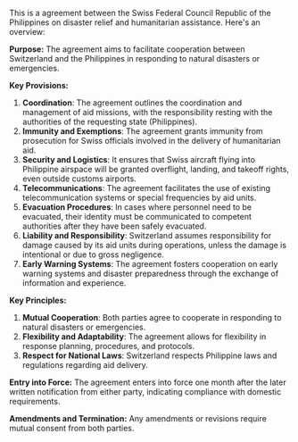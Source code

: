 This is a agreement between the Swiss Federal Council Republic of the Philippines on disaster relief and humanitarian assistance. Here's an overview:

**Purpose:** The agreement aims to facilitate cooperation between Switzerland and the Philippines in responding to natural disasters or emergencies.

**Key Provisions:**

1. **Coordination**: The agreement outlines the coordination and management of aid missions, with the responsibility resting with the authorities of the requesting state (Philippines).
2. **Immunity and Exemptions**: The agreement grants immunity from prosecution for Swiss officials involved in the delivery of humanitarian aid.
3. **Security and Logistics**: It ensures that Swiss aircraft flying into Philippine airspace will be granted overflight, landing, and takeoff rights, even outside customs airports.
4. **Telecommunications**: The agreement facilitates the use of existing telecommunication systems or special frequencies by aid units.
5. **Evacuation Procedures**: In cases where personnel need to be evacuated, their identity must be communicated to competent authorities after they have been safely evacuated.
6. **Liability and Responsibility**: Switzerland assumes responsibility for damage caused by its aid units during operations, unless the damage is intentional or due to gross negligence.
7. **Early Warning Systems**: The agreement fosters cooperation on early warning systems and disaster preparedness through the exchange of information and experience.

**Key Principles:**

1. **Mutual Cooperation**: Both parties agree to cooperate in responding to natural disasters or emergencies.
2. **Flexibility and Adaptability**: The agreement allows for flexibility in response planning, procedures, and protocols.
3. **Respect for National Laws**: Switzerland respects Philippine laws and regulations regarding aid delivery.

**Entry into Force:** The agreement enters into force one month after the later written notification from either party, indicating compliance with domestic requirements.

**Amendments and Termination:** Any amendments or revisions require mutual consent from both parties.